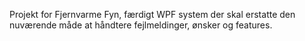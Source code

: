 Projekt for Fjernvarme Fyn, færdigt WPF system der skal erstatte den nuværende måde at håndtere fejlmeldinger, ønsker og features.
